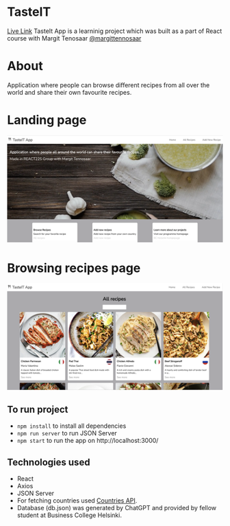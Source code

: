 # TasteIT

[Live Link](https://admirable-elf-9efde3.netlify.app/)
TasteIt App is a learninig project which was built as a part of React course with Margit Tenosaar [@margittennosaar](https://www.github.com/margittennosaar)

# About

Application where people can browse different recipes from all over the world and share their own favourite recipes.

# Landing page

![Screenshot](Screenshot.png)

# Browsing recipes page

![Screenshot](Screenshot1.png)

## To run project

- `npm install` to install all dependencies
- `npm run server` to run JSON Server
- `npm start` to run the app on http://localhost:3000/

## Technologies used

- React
- Axios
- JSON Server
- For fetching countries used [Countries API](https://restcountries.com/).
- Database (db.json) was generated by ChatGPT and provided by fellow student at Business College Helsinki.

